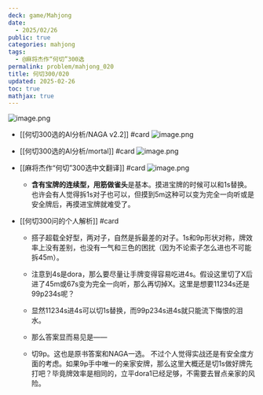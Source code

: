 ```yaml
---
deck: game/Mahjong
date:
  - 2025/02/26
public: true
categories: mahjong
tags:
  - @麻将杰作“何切”300选
permalink: problem/mahjong_020
title: 何切300/020
updated: 2025-02-26
toc: true
mathjax: true
---
```


![image.png](/assets/image_1740530627588_0.png)

  + [[何切300选的AI分析/NAGA v2.2]] #card
![image.png](/assets/image_1740530634594_0.png)

  + [[何切300选的AI分析/mortal]] #card
![image.png](/assets/image_1740530641646_0.png)

  + [[麻将杰作“何切”300选中文翻译]] #card
![image.png](/assets/image_1740530651824_0.png)

    + **含有宝牌的连续型，用筋做雀头**是基本。摸进宝牌的时候可以和1s替换。也许会有人觉得拆1s对子也可以，但摸到5m这种可以变为完全一向听或是安全牌后，再摸进宝牌就难受了。

  + [[何切300问的个人解析]] #card
    + 搭子超载全好型，两对子，自然是拆最差的对子。1s和9p形状对称，牌效率上没有差别，也没有一气和三色的困扰（因为不论索子怎么进也不可能拆45m）。

    + 注意到4s是dora，那么要尽量让手牌变得容易吃进4s。假设这里切了X后进了45m或67s变为完全一向听，那么再切掉X。这里是想要11234s还是99p234s呢？

    + 显然11234s进4s可以切1s替换，而99p234s进4s就只能流下悔恨的泪水。

    + 那么答案显而易见是——

    + 切9p。这也是原书答案和NAGA一选。 不过个人觉得实战还是有安全度方面的考虑。如果9p手中唯一的亲家安牌，那么这里大概还是切1s做好牌先打吧？毕竟牌效率是相同的，立平dora1已经足够，不需要去冒点亲家的风险。


